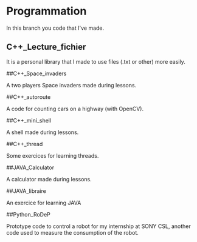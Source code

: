 # Programmation

In this branch you code that I've made.

## C++_Lecture_fichier

It is a personal library that I made to use files (.txt or other) more easily.

##C++_Space_invaders

A two players Space invaders made during lessons.

##C++_autoroute

A code for counting cars on a highway (with OpenCV).

##C++_mini_shell

A shell made during lessons.

##C++_thread

Some exercices for learning threads.

##JAVA_Calculator

A calculator made during lessons.

##JAVA_libraire

An exercice for learning JAVA

##Python_RoDeP

Prototype code to control a robot for my internship at SONY CSL, another code used to measure the consumption of the robot.
